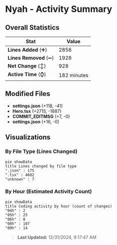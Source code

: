 # Nyah - Activity Summary 

## Overall Statistics

| Stat                   | Value                                                             |
| ---------------------- | ----------------------------------------------------------------- |
| **Lines Added** (➕)   | 2856                                          |
| **Lines Removed** (➖) | 1928                                        |
| **Net Change** (↕)    | 928                |
| **Active Time** (⌚)   | 182 minutes |


## Modified Files
- **settings.json** (+118, -41)
- **Hero.tsx** (+2715, -1887)
- **COMMIT_EDITMSG** (+7, -0)
- **settings.json** (+16, -0)

## Visualizations

### By File Type (Lines Changed)

```mermaid
pie showData
title Lines changed by file type
".json" : 175
".tsx" : 4602
"unknown" : 7
```

### By Hour (Estimated Activity Count)

```mermaid
pie showData
title Coding activity by hour (count of changes)
"04h" : 2
"05h" : 25
"06h" : 8
"08h" : 107
"09h" : 14
```


> **Last Updated:** 12/31/2024, 9:17:47 AM